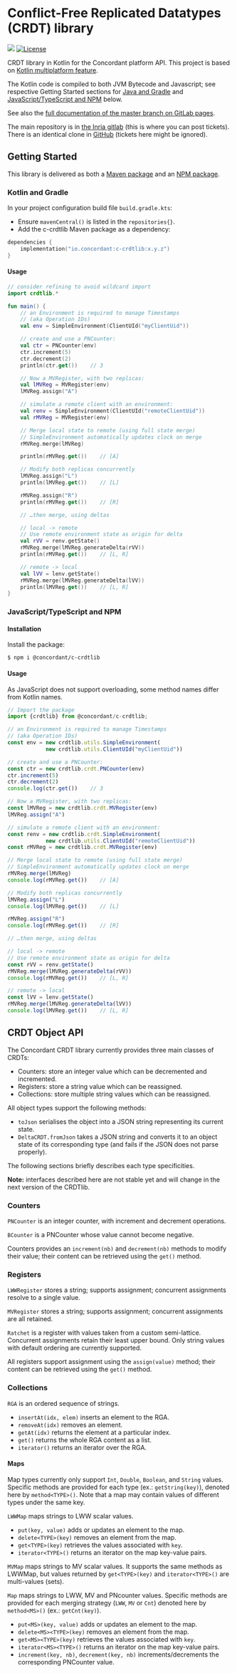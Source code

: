 # Conflict-Free Replicated Datatypes (CRDT) library

[![](https://gitlab.inria.fr/concordant/software/crdtlib-kotlin/badges/master/pipeline.svg)](
https://gitlab.inria.fr/concordant/software/crdtlib-kotlin/commits/master)
[![License](https://img.shields.io/badge/license-MIT-green)](
https://opensource.org/licenses/MIT)

CRDT library in Kotlin for the Concordant platform API.
This project is based on [Kotlin multiplatform feature](
https://kotlinlang.org/docs/reference/multiplatform.html).

The Kotlin code is compiled to both JVM Bytecode and Javascript;
see respective Getting Started sections
for [Java and Gradle](#java-and-gradle)
and [JavaScript/TypeScript and NPM](#javascript-typescript-and-npm)
below.

See also the [full documentation of the master branch on GitLab pages](
https://concordant.gitlabpages.inria.fr/software/c-crdtlib/c-crdtlib).

The main repository is in [the Inria gitlab](https://gitlab.inria.fr/concordant/software/c-crdtlib/) (this is where you can post tickets).  There is an identical clone in [GitHub](https://github.com/concordant/c-crdtlib) (tickets here might be ignored).

## Getting Started

This library is delivered as both a [Maven package]() and an [NPM package](https://www.npmjs.com/package/@concordant/c-crdtlib).

### Kotlin and Gradle

In your project configuration build file `build.gradle.kts`:
- Ensure `mavenCentral()`
  is listed in the `repositories{}`.
- Add the c-crdtlib Maven package as a dependency:
``` kotlin
dependencies {
    implementation("io.concordant:c-crdtlib:x.y.z")
}
```

#### Usage
``` kotlin
// consider refining to avoid wildcard import
import crdtlib.*

fun main() {
    // an Environment is required to manage Timestamps
    // (aka Operation IDs)
    val env = SimpleEnvironment(ClientUId("myClientUid"))

    // create and use a PNCounter:
    val ctr = PNCounter(env)
    ctr.increment(5)
    ctr.decrement(2)
    println(ctr.get())    // 3

    // Now a MVRegister, with two replicas:
    val lMVReg = MVRegister(env)
    lMVReg.assign("A")

    // simulate a remote client with an environment:
    val renv = SimpleEnvironment(ClientUId("remoteClientUid"))
    val rMVReg = MVRegister(env)

    // Merge local state to remote (using full state merge)
    // SimpleEnvironment automatically updates clock on merge
    rMVReg.merge(lMVReg)

    println(rMVReg.get())    // [A]

    // Modify both replicas concurrently
    lMVReg.assign("L")
    println(lMVReg.get())    // [L]

    rMVReg.assign("R")
    println(rMVReg.get())    // [R]

    // …then merge, using deltas

    // local -> remote
    // Use remote environment state as origin for delta
    val rVV = renv.getState()
    rMVReg.merge(lMVReg.generateDelta(rVV))
    println(rMVReg.get())    // [L, R]

    // remote -> local
    val lVV = lenv.getState()
    rMVReg.merge(lMVReg.generateDelta(lVV))
    println(lMVReg.get())    // [L, R]
}
```
### JavaScript/TypeScript and NPM

#### Installation
Install the package:
``` shell
$ npm i @concordant/c-crdtlib
```

#### Usage

As JavaScript does not support overloading,
some method names differ from Kotlin names.

``` typescript
// Import the package
import {crdtlib} from @concordant/c-crdtlib;

// an Environment is required to manage Timestamps
// (aka Operation IDs)
const env = new crdtlib.utils.SimpleEnvironment(
            new crdtlib.utils.ClientUId("myClientUid"))

// create and use a PNCounter:
const ctr = new crdtlib.crdt.PNCounter(env)
ctr.increment(5)
ctr.decrement(2)
console.log(ctr.get())    // 3

// Now a MVRegister, with two replicas:
const lMVReg = new crdtlib.crdt.MVRegister(env)
lMVReg.assign("A")

// simulate a remote client with an environment:
const renv = new crdtlib.crdt.SimpleEnvironment(
            new crdtlib.utils.ClientUId("remoteClientUid"))
const rMVReg = new crdtlib.crdt.MVRegister(env)

// Merge local state to remote (using full state merge)
// SimpleEnvironment automatically updates clock on merge
rMVReg.merge(lMVReg)
console.log(rMVReg.get())    // [A]

// Modify both replicas concurrently
lMVReg.assign("L")
console.log(lMVReg.get())    // [L]

rMVReg.assign("R")
console.log(rMVReg.get())    // [R]

// …then merge, using deltas

// local -> remote
// Use remote environment state as origin for delta
const rVV = renv.getState()
rMVReg.merge(lMVReg.generateDelta(rVV))
console.log(rMVReg.get())    // [L, R]

// remote -> local
const lVV = lenv.getState()
rMVReg.merge(lMVReg.generateDelta(lVV))
console.log(lMVReg.get())    // [L, R]
```

## CRDT Object API

The Concordant CRDT library currently provides three main classes of CRDTs:
- Counters: store an integer value which can be decremented and incremented.
- Registers: store a string value which can be reassigned.
- Collections: store multiple string values which can be reassigned.

All object types support the following methods:

* `toJson` serialises the object into a JSON string representing its current
  state.
* `DeltaCRDT.fromJson` takes a JSON string and converts it to an object
  state of its corresponding type (and fails if the JSON does not parse
  properly).

The following sections briefly describes each type specificities.

**Note:** interfaces described here are not stable yet
  and will change in the next version of the CRDTlib.

### Counters

`PNCounter` is an integer counter, with increment and decrement operations.

`BCounter` is a PNCounter whose value cannot become negative.

Counters provides an `increment(nb)` and `decrement(nb)` methods to modify
their value; their content can be retrieved using the `get()` method.

### Registers

`LWWRegister` stores a string; supports assignment; concurrent assignments
resolve to a single value.

`MVRegister` stores a string; supports assignment; concurrent assignments are
all retained.

`Ratchet` is a register with values taken from a custom semi-lattice.
Concurrent assignments retain their least upper bound.
Only string values with default ordering are currently supported.

All registers support assignment using the `assign(value)` method; their
content can be retrieved using the `get()` method.

### Collections

`RGA` is an ordered sequence of strings.
- `insertAt(idx, elem)` inserts an element to the RGA.
- `removeAt(idx)` removes an element.
- `getAt(idx)` returns the element at a particular index.
- `get()` returns the whole RGA content as a list.
- `iterator()` returns an iterator over the RGA.

#### Maps

Map types currently only support
`Int`, `Double`, `Boolean`, and `String` values.
Specific methods are provided for each type (ex.: `getString(key)`),
denoted here by `method<TYPE>()`.
Note that a map may contain values of different types under the same key.

`LWWMap` maps strings to LWW scalar values.
- `put(key, value)` adds or updates an element to the map.
- `delete<TYPE>(key)` removes an element from the map.
- `get<TYPE>(key)` retrieves the values associated with `key`.
- `iterator<TYPE>()` returns an iterator on the map key-value pairs.

`MVMap` maps strings to MV scalar values.
It supports the same methods as LWWMap,
but values returned by `get<TYPE>(key)` and `iterator<TYPE>()`
are multi-values (sets).

`Map` maps strings to LWW, MV and PNcounter values.
Specific methods are provided for each merging strategy
(`LWW`, `MV` or `Cnt`)
denoted here by `method<MS>()` (ex.: `getCnt(key)`).
- `put<MS>(key, value)` adds or updates an element to the map.
- `delete<MS><TYPE>(key)` removes an element from the map.
- `get<MS><TYPE>(key)` retrieves the values associated with `key`.
- `iterator<MS><TYPE>()` returns an iterator on the map key-value pairs.
- `increment(key, nb)`, `decrement(key, nb)`
  increments/decrements the corresponding PNCounter value.
